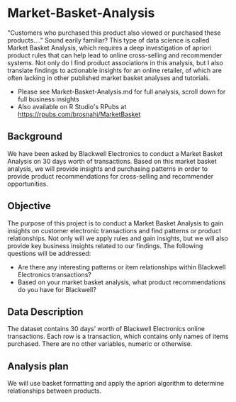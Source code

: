 # Market-Basket-Analysis
"Customers who purchased this product also viewed or purchased these products...." Sound earily familiar? This type of data science is called Market Basket Analysis, which requires a deep investigation of apriori product rules that can help lead to online cross-selling and recommender systems. Not only do I find product associations in this analysis, but I also translate findings to actionable insights for an online retailer, of which are often lacking in other published market basket analyses and tutorials.
* Please see Market-Basket-Analysis.md for full analysis, scroll down for full business insights
* Also available on R Studio's RPubs at https://rpubs.com/brosnahj/MarketBasket

## Background
We have been asked by Blackwell Electronics to conduct a Market Basket Analysis on 30 days worth of transactions. Based on this market basket analysis, we will provide insights and purchasing patterns in order to provide product recommendations for cross-selling and recommender opportunities.

## Objective
The purpose of this project is to conduct a Market Basket Analysis to gain insights on customer electronic transactions and find patterns or product relationships. Not only will we apply rules and gain insights, but we will also provide key business insights related to our findings. The following questions will be addressed:
* Are there any interesting patterns or item relationships within Blackwell Electronics transactions?
* Based on your market basket analysis, what product recommendations do you have for Blackwell?

## Data Description
The dataset contains 30 days’ worth of Blackwell Electronics online transactions. Each row is a transaction, which contains only names of items purchased. There are no other variables, numeric or otherwise.

## Analysis plan
We will use basket formatting and apply the apriori algorithm to determine relationships between products.
